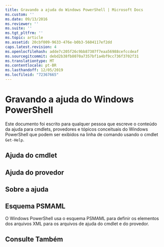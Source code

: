 ```yaml
---
title: Gravando a ajuda do Windows PowerShell | Microsoft Docs
ms.custom: ''
ms.date: 09/13/2016
ms.reviewer: ''
ms.suite: ''
ms.tgt_pltfrm: ''
ms.topic: article
ms.assetid: 20cbf009-9633-476e-b0b3-5604117ef2dd
caps.latest.revision: 4
ms.openlocfilehash: adde7c205f26c9bb87307f7eaa56988cefccdeaf
ms.sourcegitcommit: debd2b38fb8070a7357bf1a4bf9cc736f3702f31
ms.translationtype: MT
ms.contentlocale: pt-BR
ms.lasthandoff: 12/05/2019
ms.locfileid: "72367665"
---
```

# <a name="writing-windows-powershell-help"></a>Gravando a ajuda do Windows PowerShell

Este documento foi escrito para qualquer pessoa que escreve o conteúdo da ajuda para cmdlets, provedores e tópicos conceituais do Windows PowerShell que podem ser exibidos na linha de comando usando o cmdlet `Get-Help`.

## <a name="cmdlet-help"></a>Ajuda do cmdlet

## <a name="provider-help"></a>Ajuda do provedor

## <a name="about-help"></a>Sobre a ajuda

## <a name="psmaml-schema"></a>Esquema PSMAML

 O Windows PowerShell usa o esquema PSMAML para definir os elementos dos arquivos XML para os arquivos de ajuda do cmdlet e do provedor.

## <a name="see-also"></a>Consulte Também

